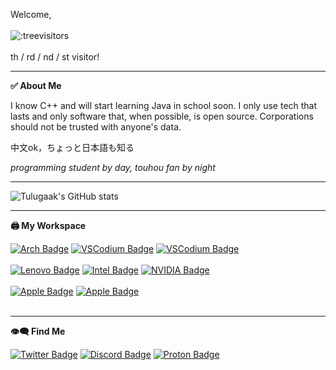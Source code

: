 Welcome,<br/><br/> ![:treevisitors](https://count.getloli.com/@treevisitors?name=treevisitors&theme=booru-touhoulat&padding=7&offset=0&align=top&scale=1&pixelated=1&darkmode=auto)<br/><br/>
th / rd / nd / st visitor!

---
**✅ About Me**

I know C++ and will start learning Java in school soon. I only use tech that lasts and only software that, when possible, is open source. Corporations should not be trusted with anyone's data.

中文ok，ちょっと日本語も知る

*programming student by day, touhou fan by night*

---

![Tulugaak's GitHub stats](https://github-readme-stats.vercel.app/api?username=tulugaak&show_icons=true&theme=midnight-purple)

---

**🖨️ My Workspace**

<div id="badges">
  <a href="https://archlinux.org/">
    <img src="https://img.shields.io/badge/Arch_Linux-4B4B4B?style=for-the-badge&logo=archlinux&logoColor=blue" alt="Arch Badge"/></a>
  <a href="https://vscodium.com/">
    <img src="https://img.shields.io/badge/VSCodium-4B4B4B?style=for-the-badge&logo=vscodium&logoColor=blue" alt="VSCodium Badge"/></a>
  <a href="https://firefox.com/">
    <img src="https://img.shields.io/badge/Hardened_Firefox-orange?style=for-the-badge&logo=firefox&logoColor=white" alt="VSCodium Badge"/></a>
</div><br/>

<div id="badges">
  <a href="https://lenovo.com/">
    <img src="https://img.shields.io/badge/Thinkpad_P52-CF3434?style=for-the-badge&logo=lenovo&logoColor=white" alt="Lenovo Badge"/></a>
  <a href="https://intel.com/">
    <img src="https://img.shields.io/badge/i7_8750H-blue?style=for-the-badge&logo=intel&logoColor=white" alt="Intel Badge"/></a>
  <a href="https://nvidia.com/">
    <img src="https://img.shields.io/badge/Quadro_P1000-green?style=for-the-badge&logo=nvidia&logoColor=white" alt="NVIDIA Badge"/></a>
</div><br/>

<div id="badges">
  <a href="https://apple.com/">
    <img src="https://img.shields.io/badge/iPhone_SE_1st_Gen-4B4B4B?style=for-the-badge&logo=apple&logoColor=white" alt="Apple Badge"/></a>
  <a href="https://apple.com/">
    <img src="https://img.shields.io/badge/iPad_Mini_2-4B4B4B?style=for-the-badge&logo=apple&logoColor=white" alt="Apple Badge"/></a>
</div><br/>

---

**👁️‍🗨️ Find Me**

<div id="badges">
  <a href="https://x.com/tulugaak1">
    <img src="https://img.shields.io/badge/My_Xwitter-blue?style=for-the-badge&logo=x&logoColor=white" alt="Twitter Badge"/></a>
  <a href="https://discord.com">
    <img src="https://img.shields.io/badge/.tulugaak-blue?style=for-the-badge&logo=discord&logoColor=white" alt="Discord Badge"/></a>
  <a href="mailto:astronaut898@proton.me">
    <img src="https://img.shields.io/badge/Email_Me-purple?style=for-the-badge&logo=protonmail&logoColor=white" alt="Proton Badge"/></a>
